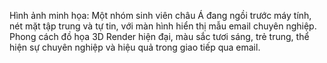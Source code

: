 Hình ảnh minh họa: Một nhóm sinh viên châu Á đang ngồi trước máy tính, nét mặt tập trung và tự tin, với màn hình hiển thị mẫu email chuyên nghiệp. Phong cách đồ họa 3D Render hiện đại, màu sắc tươi sáng, trẻ trung, thể hiện sự chuyên nghiệp và hiệu quả trong giao tiếp qua email.